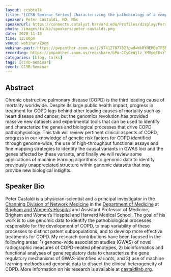 ```yaml
---
layout: ccsbtalk
title: "[CCSB Seminar Series] Characterizing the pathobiology of a complex disease using genome-scale data and interpretable models: application to COPD"
speaker: Peter Castaldi, MD, MSc
speakerurl: https://connects.catalyst.harvard.edu/Profiles/display/Person/117545
photo: /images/talks/speakers/peter-castaldi.png
date: 2020-11-18
time: 12:00pm
venue: webinar/Zoom
webinar-past: https://pvpanther.zoom.us/j/97412787782?pwd=WkRYNEM0eTFBNXFURk95ZEswQXFPUT09
recording: https://pvpanther.zoom.us/rec/share/bPm-CCyGeWjlz_YMVpqfDsYYwkc5G0kgdgraQWqjqujz7-6AzOTyjO8ANXgGzFfi.yFfkIPtyrDiJxL0G?startTime=1605722757000
categories: [blog, talks]
tags: [ccsb-seminar]
event: CCSB-Seminar
---
```



## Abstract

Chronic obstructive pulmonary disease (COPD) is the third leading cause of mortality worldwide. Despite its large public health impact, progress in treatment for COPD lags behind other leading causes of mortality such as heart disease and cancer, but the genomics revolution has provided massive new datasets and experimental tools that can be used to identify and characterize the genes and biological processes that drive COPD pathophysiology. This talk will review pertinent clinical aspects of COPD, progress in our knowledge of genetic risk factors for COPD identified through genome-wide, the use of high-throughput functional assays and fine mapping strategies to identify the causal variants in GWAS loci and the genes affected by these variants, and finally we will review some applications of machine learning algorithms to genomic data to identify previously unappreciated structure within genomic datasets that may provide new biological insights.



## Speaker Bio

Peter Castaldi is a physician-scientist and a principal investigator in the [Channing Division of Network Medicine](https://www.brighamandwomens.org/research/departments/channing-division-of-network-medicine/overview) in the [Department of Medicine](https://www.brighamandwomens.org/research/departments/medicine/research-overview-department-of-medicine) at [Brigham and Women’s Hospital](https://www.brighamandwomens.org) and Assistant Professor of Medicine, Brigham and Women’s Hospital and Harvard Medical School. The goal of his work is to use genomic data to identify the pathobiological processes responsible for the development of COPD, to map variability of these processes to distinct patent subpopulations, and to develop more effective treatments for COPD. My research contributions have been focused in the following areas: 1) genome-wide association studies (GWAS) of novel radiographic measures of COPD-related phenotypes, 2) bioinformatics and functional analyses of gene regulatory data to characterize the gene regulatory mechanisms of GWAS-identified variants, and 3) use of machine learning methods and genomic data to dissect the clinical heterogeneity of COPD.  More information on his research is available at [castaldilab.org](https://castaldilab.org).
